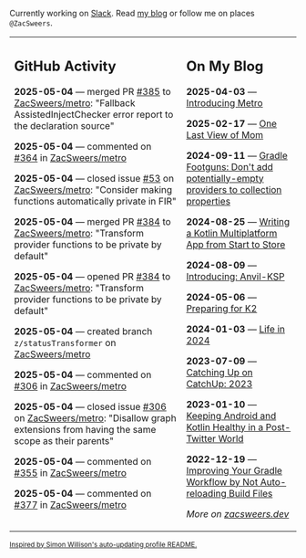 Currently working on [Slack](https://slack.com/). Read [my blog](https://zacsweers.dev/) or follow me on places `@ZacSweers`.

<table><tr><td valign="top" width="60%">

## GitHub Activity
<!-- githubActivity starts -->
**2025-05-04** — merged PR [#385](https://github.com/ZacSweers/metro/pull/385) to [ZacSweers/metro](https://github.com/ZacSweers/metro): "Fallback AssistedInjectChecker error report to the declaration source"

**2025-05-04** — commented on [#364](https://github.com/ZacSweers/metro/issues/364#issuecomment-2849267500) in [ZacSweers/metro](https://github.com/ZacSweers/metro)

**2025-05-04** — closed issue [#53](https://github.com/ZacSweers/metro/issues/53) on [ZacSweers/metro](https://github.com/ZacSweers/metro): "Consider making functions automatically private in FIR"

**2025-05-04** — merged PR [#384](https://github.com/ZacSweers/metro/pull/384) to [ZacSweers/metro](https://github.com/ZacSweers/metro): "Transform provider functions to be private by default"

**2025-05-04** — opened PR [#384](https://github.com/ZacSweers/metro/pull/384) to [ZacSweers/metro](https://github.com/ZacSweers/metro): "Transform provider functions to be private by default"

**2025-05-04** — created branch `z/statusTransformer` on [ZacSweers/metro](https://github.com/ZacSweers/metro)

**2025-05-04** — commented on [#306](https://github.com/ZacSweers/metro/issues/306#issuecomment-2849040012) in [ZacSweers/metro](https://github.com/ZacSweers/metro)

**2025-05-04** — closed issue [#306](https://github.com/ZacSweers/metro/issues/306) on [ZacSweers/metro](https://github.com/ZacSweers/metro): "Disallow graph extensions from having the same scope as their parents"

**2025-05-04** — commented on [#355](https://github.com/ZacSweers/metro/issues/355#issuecomment-2849039126) in [ZacSweers/metro](https://github.com/ZacSweers/metro)

**2025-05-04** — commented on [#377](https://github.com/ZacSweers/metro/issues/377#issuecomment-2848999416) in [ZacSweers/metro](https://github.com/ZacSweers/metro)
<!-- githubActivity ends -->
</td><td valign="top" width="40%">

## On My Blog
<!-- blog starts -->
**2025-04-03** — [Introducing Metro](https://www.zacsweers.dev/introducing-metro/)

**2025-02-17** — [One Last View of Mom](https://www.zacsweers.dev/one-last-view-of-mom/)

**2024-09-11** — [Gradle Footguns: Don't add potentially-empty providers to collection properties](https://www.zacsweers.dev/gradle-footgun-adding-empty-providers-to-collection-properties/)

**2024-08-25** — [Writing a Kotlin Multiplatform App from Start to Store](https://www.zacsweers.dev/writing-a-kotlin-multiplatform-app-from-start-to-store/)

**2024-08-09** — [Introducing: Anvil-KSP](https://www.zacsweers.dev/introducing-anvil-ksp/)

**2024-05-06** — [Preparing for K2](https://www.zacsweers.dev/preparing-for-k2/)

**2024-01-03** — [Life in 2024](https://www.zacsweers.dev/life-in-2024/)

**2023-07-09** — [Catching Up on CatchUp: 2023](https://www.zacsweers.dev/catching-up-on-catchup-2023/)

**2023-01-10** — [Keeping Android and Kotlin Healthy in a Post-Twitter World](https://www.zacsweers.dev/keeping-android-healthy/)

**2022-12-19** — [Improving Your Gradle Workflow by Not Auto-reloading Build Files](https://www.zacsweers.dev/improving-your-workflow-by-not-auto-reloading-build-files/)
<!-- blog ends -->
_More on [zacsweers.dev](https://zacsweers.dev/)_
</td></tr></table>

<sub><a href="https://simonwillison.net/2020/Jul/10/self-updating-profile-readme/">Inspired by Simon Willison's auto-updating profile README.</a></sub>